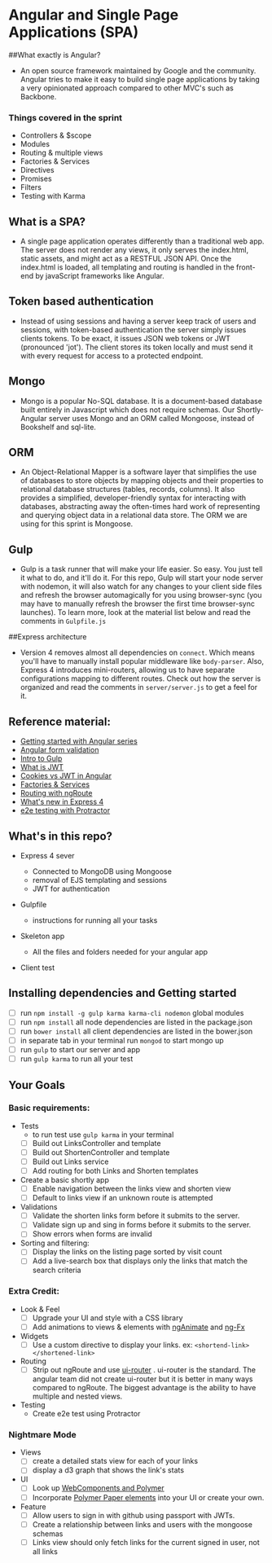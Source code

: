 
# Angular and Single Page Applications (SPA)

##What exactly is Angular?
* An open source framework maintained by Google and the community. Angular tries to make it easy to build single page applications by taking a very opinionated approach compared to other MVC's such as Backbone.

### Things covered in the sprint
* Controllers & $scope
* Modules
* Routing & multiple views
* Factories & Services
* Directives
* Promises
* Filters
* Testing with Karma

## What is a SPA?
* A single page application operates differently than a traditional web app. The server does not render any views, it only serves the index.html, static assets, and might act as a RESTFUL JSON API. Once the index.html is loaded, all templating and routing is handled in the front-end by javaScript frameworks like Angular.

## Token based authentication
* Instead of using sessions and having a server keep track of users and sessions, with token-based authentication the server simply issues clients tokens. To be exact, it issues JSON web tokens or JWT (pronounced 'jot'). The client stores its token locally and must send it with every request for access to a protected endpoint.

## Mongo
* Mongo is a popular No-SQL database. It is a document-based database built entirely in Javascript which does not require schemas. Our Shortly-Angular server uses Mongo and an ORM called Mongoose, instead of Bookshelf and sql-lite.

## ORM
* An Object-Relational Mapper is a software layer that simplifies the use of databases to store objects by mapping objects and their properties to relational database structures (tables, records, columns).  It also provides a simplified, developer-friendly syntax for interacting with databases, abstracting away the often-times hard work of representing and querying object data in a relational data store.  The ORM we are using for this sprint is Mongoose.

## Gulp
* Gulp is a task runner that will make your life easier. So easy. You just tell it what to do, and it'll do it. For this repo, Gulp will start your node server with nodemon, it will also watch for any changes to your client side files and refresh the browser automagically for you using browser-sync (you may have to manually refresh the browser the first time browser-sync launches). To learn more, look at the material list below and read the comments in `Gulpfile.js`

##Express architecture
* Version 4 removes almost all dependencies on `connect`. Which means you'll have to manually install popular middleware like `body-parser`. Also, Express 4 introduces mini-routers, allowing us to have separate configurations mapping to different routes. Check out how the server is organized and read the comments in `server/server.js` to get a feel for it.

## Reference material:
* [Getting started with Angular series](http://www.ng-newsletter.com/posts/beginner2expert-how_to_start.html)
* [Angular form validation](http://scotch.io/tutorials/javascript/angularjs-form-validation)
* [Intro to Gulp](http://closurelog.com/getting-started-gulp/)
* [What is JWT](http://www.sitepoint.com/using-json-web-tokens-node-js/)
* [Cookies vs JWT in Angular](https://auth0.com/blog/2014/01/07/angularjs-authentication-with-cookies-vs-token/)
* [Factories & Services](http://stackoverflow.com/questions/14324451/angular-service-vs-angular-factory)
* [Routing with ngRoute](http://scotch.io/tutorials/javascript/single-page-apps-with-angularjs-routing-and-templating)
* [What's new in Express 4](http://closurelog.com/whats-new-express-4/)
* [e2e testing with Protractor](http://www.ng-newsletter.com/posts/practical-protractor.html)


## What's in this repo?
* Express 4 sever
  - Connected to MongoDB using Mongoose
  - removal of EJS templating and sessions
  - JWT for authentication

* Gulpfile
  - instructions for running all your tasks

* Skeleton app
  - All the files and folders needed for your angular app

* Client test

## Installing dependencies and Getting started
* [ ] run `npm install -g gulp karma karma-cli nodemon` global modules
* [ ] run `npm install` all node dependencies are listed in the package.json
* [ ] run `bower install` all client dependencies are listed in the bower.json
* [ ] in separate tab in your terminal run `mongod` to start mongo up
* [ ] run `gulp` to start our server and app
* [ ] run `gulp karma` to run all your test

## Your Goals

### Basic requirements:
- Tests
  + to run test use `gulp karma` in your terminal
  * [ ] Build out LinksController and template
  * [ ] Build out ShortenController and template
  * [ ] Build out Links service
  * [ ] Add routing for both Links and Shorten templates

- Create a basic shortly app
  * [ ] Enable navigation between the links view and shorten view
  * [ ] Default to links view if an unknown route is attempted

- Validations
  * [ ] Validate the shorten links form before it submits to the server.
  * [ ] Validate sign up and sing in forms before it submits to the server.
  * [ ] Show errors when forms are invalid

- Sorting and filtering:
  * [ ] Display the links on the listing page sorted by visit count
  * [ ] Add a live-search box that displays only the links that match the search criteria

### Extra Credit:
- Look & Feel
  * [ ] Upgrade your UI and style with a CSS library
  * [ ] Add animations to views & elements with [ngAnimate](https://docs.angularjs.org/api/ngAnimate) and [ng-Fx](https://github.com/Hendrixer/ng-Fx)

- Widgets
  * [ ] Use a custom directive to display your links. ex: `<shortend-link> </shortened-link>`

- Routing
  * [ ] Strip out ngRoute and use [ui-router](https://github.com/angular-ui/ui-router) . ui-router is the standard. The angular team did not create ui-router but it is better in many ways compared to ngRoute. The biggest advantage is the ability to have multiple and nested views.

- Testing
  * Create e2e test using Protractor

### Nightmare Mode
- Views
  * [ ] create a detailed stats view for each of your links
  * [ ] display a d3 graph that shows the link's stats

- UI
  * [ ] Look up [WebComponents and Polymer](http://www.polymer-project.org/docs/start/tutorial/intro.html)
  * [ ] Incorporate [Polymer Paper elements](http://www.polymer-project.org/docs/elements/) into your UI or create your own.

- Feature
  * [ ] Allow users to sign in with github using passport with JWTs.
  * [ ] Create a relationship between links and users with the mongoose schemas
  * [ ] Links view should only fetch links for the current signed in user, not all links
